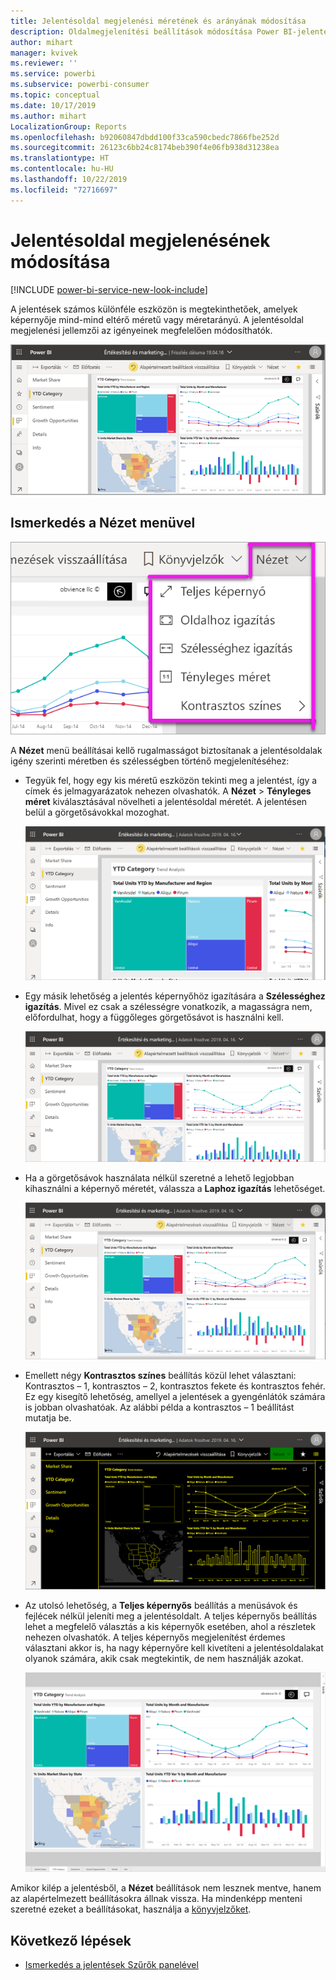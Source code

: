 ```yaml
---
title: Jelentésoldal megjelenési méretének és arányának módosítása
description: Oldalmegjelenítési beállítások módosítása Power BI-jelentésekben
author: mihart
manager: kvivek
ms.reviewer: ''
ms.service: powerbi
ms.subservice: powerbi-consumer
ms.topic: conceptual
ms.date: 10/17/2019
ms.author: mihart
LocalizationGroup: Reports
ms.openlocfilehash: b92060847dbdd100f33ca590cbedc7866fbe252d
ms.sourcegitcommit: 26123c6bb24c8174beb390f4e06fb938d31238ea
ms.translationtype: HT
ms.contentlocale: hu-HU
ms.lasthandoff: 10/22/2019
ms.locfileid: "72716697"
---
```

# <a name="change-the-display-of-a-report-page"></a>Jelentésoldal megjelenésének módosítása

[!INCLUDE [power-bi-service-new-look-include](../includes/power-bi-service-new-look-include.md)]

A jelentések számos különféle eszközön is megtekinthetőek, amelyek képernyője mind-mind eltérő méretű vagy méretarányú. A jelentésoldal megjelenési jellemzői az igényeinek megfelelően módosíthatók.

![Képernyőkép arról, hogyan jelenik meg egy jelentés a vásznon.](media/end-user-report-view/power-bi-canvas.png)

## <a name="explore-the-view-menu"></a>Ismerkedés a Nézet menüvel

![Képernyőkép a Nézet legördülő menü beállításairól.](media/end-user-report-view/power-bi-viewmenu.png)


A **Nézet** menü beállításai kellő rugalmasságot biztosítanak a jelentésoldalak igény szerinti méretben és szélességben történő megjelenítéséhez:

- Tegyük fel, hogy egy kis méretű eszközön tekinti meg a jelentést, így a címek és jelmagyarázatok nehezen olvashatók.  A **Nézet** > **Tényleges méret** kiválasztásával növelheti a jelentésoldal méretét. A jelentésen belül a görgetősávokkal mozoghat.

    ![Képernyőkép egy Tényleges méret beállítású jelentésről, amelynek a két görgetősávja ki van emelve.](media/end-user-report-view/power-bi-view-actual.png)

- Egy másik lehetőség a jelentés képernyőhöz igazítására a **Szélességhez igazítás**. Mivel ez csak a szélességre vonatkozik, a magasságra nem, előfordulhat, hogy a függőleges görgetősávot is használni kell.

  ![Képernyőkép egy Szélességhez igazítás beállítású jelentésről, amelynek a függőleges görgetősávja ki van emelve.](media/end-user-report-view/power-bi-view-width.png)

- Ha a görgetősávok használata nélkül szeretné a lehető legjobban kihasználni a képernyő méretét, válassza a **Laphoz igazítás** lehetőséget.

   ![Képernyőkép egy Laphoz igazítás beállítású jelentésről.](media/end-user-report-view/power-bi-view-fit.png)

- Emellett négy **Kontrasztos színes** beállítás közül lehet választani: Kontrasztos – 1, kontrasztos – 2, kontrasztos fekete és kontrasztos fehér. Ez egy kisegítő lehetőség, amellyel a jelentések a gyengénlátók számára is jobban olvashatóak. Az alábbi példa a kontrasztos – 1 beállítást mutatja be. 

    ![Képernyőkép egy Kontrasztos – 1 beállítású jelentésről.](media/end-user-report-view/power-bi-contrast1.png)

- Az utolsó lehetőség, a **Teljes képernyős** beállítás a menüsávok és fejlécek nélkül jeleníti meg a jelentésoldalt. A teljes képernyős beállítás lehet a megfelelő választás a kis képernyők esetében, ahol a részletek nehezen olvashatók.  A teljes képernyős megjelenítést érdemes választani akkor is, ha nagy képernyőre kell kivetíteni a jelentésoldalakat olyanok számára, akik csak megtekintik, de nem használják azokat.  

    ![a jelentés teljes képernyőn jelenik meg](media/end-user-report-view/power-bi-full-screen.png)

Amikor kilép a jelentésből, a **Nézet** beállítások nem lesznek mentve, hanem az alapértelmezett beállításokra állnak vissza. Ha mindenképp menteni szeretné ezeket a beállításokat, használja a [könyvjelzőket](end-user-bookmarks.md).

## <a name="next-steps"></a>Következő lépések

* [Ismerkedés a jelentések Szűrők panelével](end-user-report-filter.md)